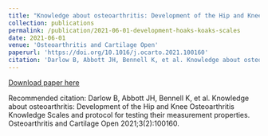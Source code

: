 ```yaml
---
title: "Knowledge about osteoarthritis: Development of the Hip and Knee Osteoarthritis Knowledge Scales and protocol for testing their measurement properties"
collection: publications
permalink: /publication/2021-06-01-development-hoaks-koaks-scales
date: 2021-06-01
venue: 'Osteoarthritis and Cartilage Open'
paperurl: 'https://doi.org/10.1016/j.ocarto.2021.100160'
citation: 'Darlow B, Abbott JH, Bennell K, et al. Knowledge about osteoarthritis: Development of the Hip and Knee Osteoarthritis Knowledge Scales and protocol for testing their measurement properties. Osteoarthritis and Cartilage Open 2021;3(2):100160.'
---
```


<a href='https://doi.org/10.1016/j.ocarto.2021.100160'>Download paper here</a>

Recommended citation: Darlow B, Abbott JH, Bennell K, et al. Knowledge about osteoarthritis: Development of the Hip and Knee Osteoarthritis Knowledge Scales and protocol for testing their measurement properties. Osteoarthritis and Cartilage Open 2021;3(2):100160.